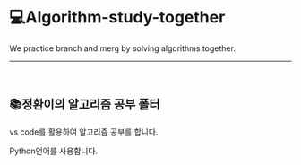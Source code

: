# 💻Algorithm-study-together
<p>We practice branch and merg by solving algorithms together.</p>

---
<br>

## 📚정환이의 알고리즘 공부 폴터
<p>vs code를 활용하여 알고리즘 공부를 합니다.</p>
<p> Python언어를 사용합니다.</p>
